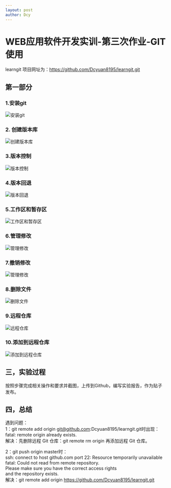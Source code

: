 ```yaml
---
layout: post
author: Dcy
---
```


# WEB应用软件开发实训-第三次作业-GIT使用  

learngit 项目网址为：https://github.com/Dcyuan8195/learngit.git  

## 第一部分   

### 1.安装git
![安装git](https://raw.githubusercontent.com/Dcyuan8195/learngit/master/Three-1.png)  

### 2. 创建版本库
![创建版本库](https://raw.githubusercontent.com/Dcyuan8195/learngit/master/Three-2.png)

### 3.版本控制
![版本控制](https://raw.githubusercontent.com/Dcyuan8195/learngit/master/Three-3.png)

### 4.版本回退
![版本回退](hhttps://raw.githubusercontent.com/Dcyuan8195/learngit/master/Three-4.png)

### 5.工作区和暂存区
![工作区和暂存区](https://raw.githubusercontent.com/Dcyuan8195/learngit/master/Three-5.png)

### 6.管理修改
![管理修改](https://raw.githubusercontent.com/Dcyuan8195/learngit/master/Three-6.png)

### 7.撤销修改
![管理修改](https://raw.githubusercontent.com/Dcyuan8195/learngit/master/Three-7.png)

### 8.删除文件
![删除文件](https://raw.githubusercontent.com/Dcyuan8195/learngit/master/Three-8.png)

### 9.远程仓库
![远程仓库](https://raw.githubusercontent.com/Dcyuan8195/learngit/master/Three-9.png)

### 10.添加到远程仓库
![添加到远程仓库](https://raw.githubusercontent.com/Dcyuan8195/learngit/master/Three-10.png)  

## 三，实验过程   
按照步骤完成相关操作和要求并截图，上传到Github，编写实验报告，作为贴子发布。  

## 四，总结 

遇到问题：  
1：git remote add origin git@github.com:Dcyuan8195/learngit.git时出现：
fatal: remote origin already exists.  
解决：先删除远程 Git 仓库：git remote rm origin
再添加远程 Git 仓库。  

2：git push origin master时：  
ssh: connect to host github.com port 22: Resource temporarily unavailable  
fatal: Could not read from remote repository.  
Please make sure you have the correct access rights  
and the repository exists.  
解决：git remote add origin https://github.com/Dcyuan8195/learngit.git  


